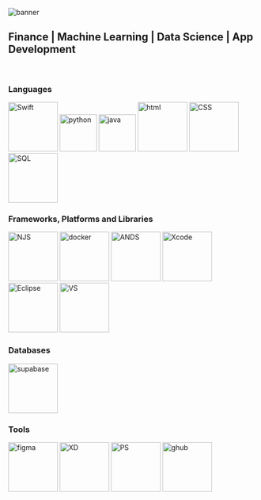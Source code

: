 
<p dir="auto">
  <img src="https://user-images.githubusercontent.com/75387800/209902398-29c830d4-653f-4196-b1cc-783c7ccba077.jpg" alt="banner" 
   style="max-width: 100%;">
</p>
<h2>
  Finance | Machine Learning | Data Science | App Development
</h2>

<br>
<h3>
  Languages
</h3>
<p> 
 <img src="https://user-images.githubusercontent.com/75387800/209902595-d233290c-df95-4e17-a23e-118bddf5d0f1.png" width="100" height="100"   alt="Swift">
    
  
  <img src="https://user-images.githubusercontent.com/75387800/209903023-a073fc00-9774-4f53-adb5-290ed2db0638.png" width="75" height="75" alt="python">
  <img src="https://user-images.githubusercontent.com/75387800/209903052-75523f1e-72df-46e9-89d7-b5c8ed0e1c07.png" width="75" height="75" alt="java">
  <img src="https://user-images.githubusercontent.com/75387800/209903087-ac311cb2-a2bb-447b-a021-b68d97fb808e.png" width="100" height="100" alt="html">
  <img src="https://user-images.githubusercontent.com/75387800/209903604-14ff476b-3852-4ed0-b2cb-03c0c960867f.png" width="100" height="100" alt="CSS">
  <img src="https://user-images.githubusercontent.com/75387800/209903992-3abb2181-16e1-4caa-ab5d-9dcacf914406.png" width="100" height="100" alt="SQL">
</p>

<h3>
 Frameworks, Platforms and Libraries
</h3>

<p>
  <img src="https://user-images.githubusercontent.com/75387800/209903774-820e0a9c-7138-40fd-84d7-a2c784630e76.png" width="100" height="100" alt="NJS">
  <img src="https://user-images.githubusercontent.com/75387800/209903667-7a35bad3-ec11-42a9-bf51-894d9e8686e8.png" width="100" height="100" alt="docker">
  <img src="https://user-images.githubusercontent.com/75387800/209903733-f3866f46-8623-4d44-a79c-12b78c96a5ba.png" width="100" height="100" alt="ANDS">
  <img src="https://user-images.githubusercontent.com/75387800/209903879-63b7a435-b956-4fac-96e5-403a2c327f43.jpeg" width="100" height="100" alt="Xcode">
  <img src="https://user-images.githubusercontent.com/75387800/209903934-41fe7a60-ee74-4587-8ba9-5e1255104274.png" width="100" height="100" alt="Eclipse">
  <img src="https://user-images.githubusercontent.com/75387800/209904035-4ea7f67e-1ccf-47af-80e1-5b6373653ad7.png" width="100" height="100" alt="VS">
  
  
</p>

<h3>
  Databases
</h3>

<p>
  <img src="https://user-images.githubusercontent.com/75387800/209904117-57bbd5e5-ec65-403b-9d80-d5f0715b9df8.png" width="100" height="100" alt="supabase">
  
</p>

<h3>
  Tools
</h3>

<p>
  <img src="https://user-images.githubusercontent.com/75387800/209905350-e462953b-1b61-4e85-851b-703a70e12488.png" width="100" height="100" alt="figma">
  <img src="https://user-images.githubusercontent.com/75387800/209904389-936fe8b8-c5a3-45e0-8f12-a09ea6a2f2d2.png" width="100" height="100" alt="XD">
  <img src="https://user-images.githubusercontent.com/75387800/209904513-00ff7502-0031-47bb-a540-6a3e85e5c387.png" width="100" height="100" alt="PS">
  <img src="https://user-images.githubusercontent.com/75387800/209904456-80b68e58-3c93-4def-bd05-11c0d5f1977d.png" width="100" height="100" alt="ghub">
  

  
  
  
</p>
